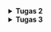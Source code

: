 <details>
<Summary><b>Tugas 2</b></Summary>
"footballshop" 
Langkah A. Dasar Git

1. Buat repo di GitHub.
2. Inisialisasi lokal dengan git init.
3. Tambah file → buat README.md.
4. Add & commit.
5. Hubungkan remote.
6. Push ke GitHub.
7. Clone repo lain.
8. Branching.
9. Merge di GitHub.

Langkah B. Buat Proyek Django
1. Siapkan folder baru.
2. Aktifkan virtualenv
3. Buat requirements.txt.
4. Install dependencies.
5. Start project Django.
6. Buat file .env dan isi PRODUCTION=False.
7. Buat file .env.prod dan isi kredensial PostgreSQL dari ITF UI.
8. Ubah settings.py. Load dotenv, set ALLOWED_HOSTS, konfigurasi DB sesuai PRODUCTION.
9. Migrasi DB.
10. Jalankan server, lalu cek di localhost:8000.
11. Matikan server.
12. Tambahkan 'main' ke INSTALLED_APPS di settings.py.
13. Buat folder main/templates/ dan file main.html.
14. Buat model Shop, lalu tambahkan atribut, kategori, dan fungsi yang sesuai.
15. Jalankan migrasi.
16. Edit main/views.py dengan data diri.
17. Edit template main.html dengan ganti isi hardcode dengan variable Django.
18. Edit berkas urls.py di direktori proyek (footballshop).
19. Jalankan server dan buka di browser.

Langkah C. Push ke PWS
1. Langkah pertama adalah membuka situs https://pbp.cs.ui.ac.id, lalu login menggunakan akun SSO UI.
2. Selanjutnya buat proyek baru dengan menekan tombol Create New Project.
3. Simpan project Credentials dan Project Command.
4. Kemudian pilih proyek yang sudah dibuat di sidebar, lalu buka tab Environs dan klik Raw Editor. Salin isi file .env.prod ke editor, lalu tekan Update All Variables.
5. Selanjutnya buka file settings.py pada proyek Django, kemudian tambahkan URL deployment ke dalam ALLOWED_HOSTS. Format URL adalah <username-sso>-<nama-proyek>.pbp.cs.ui.ac.id, dengan titik pada username diganti menjadi strip dan tanpa _ karena saya salah disitu.
6. Simpan perubahan ini, lalu jalankan git add, git commit, dan git push origin master. Setelah itu jalankan perintah dari Project Command di PWS dan login menggunakan credentials PWS.

Buatlah bagan yang berisi request client ke web aplikasi berbasis Django beserta responnya dan jelaskan pada bagan tersebut kaitan antara urls.py, views.py, models.py, dan berkas html.
![alt text](image.png)

Jelaskan peran settings.py dalam proyek Django?
Migrasi database di Django adalah mekanisme untuk menyinkronkan perubahan model Python dengan struktur database. Setiap perubahan pada model dicatat dalam file migrasi yang berisi instruksi perubahan skema, lalu diterjemahkan Django menjadi query SQL sesuai jenis database yang digunakan. Dengan konsep ini, database dapat berkembang mengikuti kode secara bertahap tanpa kehilangan data yang sudah ada, karena proses pembuatan, pengubahan, atau penghapusan tabel dilakukan secara terkontrol.

Bagaimana cara kerja migrasi database di Django?
Migrasi di Django adalah proses untuk menyamakan definisi model dalam kode Python dengan struktur database yang digunakan. Pertama, developer mendefinisikan atau mengubah model pada file models.py. Kedua, perintah python manage.py makemigrations digunakan untuk membuat file migrasi yang berisi instruksi perubahan database dalam bentuk Python. Ketiga, perintah python manage.py migrate mengeksekusi file migrasi tersebut sehingga struktur database benar-benar diperbarui sesuai dengan definisi model. Dengan sistem ini, developer tidak perlu menulis query SQL secara manual.

Menurut Anda, dari semua framework yang ada, mengapa framework Django dijadikan permulaan pembelajaran pengembangan perangkat lunak?
Django sering dijadikan framework awal untuk pembelajaran karena sifatnya yang lengkap dan terstruktur. Django menggunakan pola MVT (Model-View-Template) yang memperkenalkan konsep penting dalam pengembangan perangkat lunak, seperti pemisahan logika bisnis, data, dan tampilan. Selain itu, Django memiliki banyak fitur bawaan seperti sistem autentikasi, ORM, dan template engine, sehingga pemula bisa langsung membangun aplikasi nyata tanpa harus menambahkan banyak library eksternal. Django juga menekankan best practices dalam penulisan kode, memiliki komunitas besar, serta dokumentasi yang sangat baik, sehingga cocok sebagai dasar sebelum mempelajari framework lain.

Apakah ada feedback untuk asisten dosen tutorial 1 yang telah kamu kerjakan sebelumnya?
Asdos sudah menjelaskan tutorial dengan legkap dan mudah dimengerti.
</details>

<details>
<Summary><b>Tugas 3</b></Summary>
Langkah-Langkah Tugas 3: 
A. Form dan Data Delivery

1. Buat direktori templates di root project.
2. Buat file `base.html` dengan isi template dasar:
3. Atur `settings.py` → tambahkan `DIRS: [BASE_DIR / 'templates']` di bagian `TEMPLATES`.
4. Ubah `main/templates/main.html` agar extend `base.html`.
---

B. Membuat Form Input Data (Product)
1. Buat file `forms.py` di direktori `main`:
2. Update `views.py`:

   * Tambahkan fungsi `show_main`, `create_product`, dan `show_products`.
3. Update `urls.py` di `main`:
4. Update `main/templates/main.html` untuk menampilkan daftar berita + tombol tambah.
5. Buat `create_product.html` (form tambah product).
6. Buat `product_detail.html` (halaman detail product).
---

C. Atur CSRF Trusted Origins
Di `settings.py`, tambahkan:
```
CSRF_TRUSTED_ORIGINS = [
    "https://rafalah-izak-footballshop.pbp.cs.ui.ac.id"
]
```
---

D. Mengembalikan Data dalam Bentuk XML
1. Tambahkan fungsi di `views.py`:

   ```
   from django.http import HttpResponse
   from django.core import serializers

   def show_xml(request):
       product_list = product.objects.all()
       xml_data = serializers.serialize("xml", product_list)
       return HttpResponse(xml_data, content_type="application/xml")
   ```
2. Tambahkan URL di `urls.py`:

   ```
   path('xml/', show_xml, name='show_xml'),
   ```
3. Coba buka `http://localhost:8000/xml/`.

---

6. Mengembalikan Data dalam Bentuk JSON

1. Tambahkan fungsi di `views.py`:

   ```
   def show_json(request):
       product_list = Product.objects.all()
       json_data = serializers.serialize("json", product_list)
       return HttpResponse(json_data, content_type="application/json")
   ```
2. Tambahkan URL di `urls.py`:

   ```
   path('json/', show_json, name='show_json'),
   ```
3. Coba buka `http://localhost:8000/json/`.

---

7. Mengembalikan Data Berdasarkan ID

1. Tambahkan fungsi di `views.py`:

   ```
   def show_xml_by_id(request, id):
       try:
           product_item = Product.objects.filter(pk=id)
           xml_data = serializers.serialize("xml", product_item)
           return HttpResponse(xml_data, content_type="application/xml")
       except product.DoesNotExist:
           return HttpResponse(status=404)

   def show_json_by_id(request, id):
       try:
           product_item = Product.objects.get(pk=id)
           json_data = serializers.serialize("json", [product_item])
           return HttpResponse(json_data, content_type="application/json")
       except product.DoesNotExist:
           return HttpResponse(status=404)
   ```
2. Tambahkan URL di `urls.py`:

   ```
   path('xml/<str:product_id>/', show_xml_by_id, name='show_xml_by_id'),
   path('json/<str:product_id>/', show_json_by_id, name='show_json_by_id'),
   ```
3. Coba akses `http://localhost:8000/xml/1/` atau `http://localhost:8000/json/1/`.

---

8. Gunakan Postman untuk Mengecek

1. Buka Postman → buat request `GET` ke:

   * `http://localhost:8000/xml/`
   * `http://localhost:8000/json/`
2. Klik Send, lihat response dalam format XML atau JSON.
3. Bisa juga coba dengan `/xml/<id>` atau `/json/<id>`.

---

9. Push ke GitHub & PWS

```
git add .
git commit -m
git push origin master
git push pws master
```

---

Mengapa kita memerlukan data delivery dalam pengimplementasian sebuah platform?

* Platform modern (misalnya e-commerce, media sosial, atau sistem kampus) biasanya punya banyak komponen: frontend (UI), backend (server), database, bahkan aplikasi mobile.
* Data delivery = cara mengirim dan menerima data antar komponen tersebut.
* Tanpa mekanisme ini, frontend tidak bisa menampilkan data dari database, dan aplikasi mobile tidak bisa sinkron dengan server.

Jadi, data delivery itu penting supaya sistem bisa komunikasi dan sinkron antar bagian.

Mana yang lebih baik antara XML dan JSON? Mengapa JSON lebih populer?

* XML:
  ✔️ Bagus untuk data yang kompleks & terstruktur hierarkis, mendukung atribut, namespace.
  ❌ Lebih berat, verbose (tag panjang), parsing lebih lambat.

* JSON:
  ✔️ Ringkas, mudah dibaca manusia, parsing cepat.
  ✔️ Native support di JavaScript (jadi gampang dipakai di web).
  ✔️ Lebih hemat bandwidth karena formatnya lebih ringan.
  ❌ Kurang bagus untuk data dengan metadata/atribut yang kompleks (dibanding XML).

Karena web modern butuh cepat, ringan, efisien, maka JSON lebih populer. Hampir semua REST API default-nya pakai JSON.

Fungsi dari method `is_valid()` pada form Django

Django punya sistem form untuk validasi input user.
Method `is_valid()`:
* Mengecek apakah semua field sudah diisi sesuai aturan (misalnya email valid, angka tidak negatif, field wajib tidak kosong).
* Jika valid → form bersih (cleaned data) bisa dipakai untuk disimpan ke database.
* Jika tidak valid → akan mengisi `form.errors` dengan pesan error.

Tanpa `is_valid()`, aplikasi bisa menyimpan data yang salah/berbahaya ke database (misalnya string di field umur).

Mengapa kita membutuhkan `csrf_token` pada form di Django?

* CSRF (Cross-Site Request Forgery) adalah serangan di mana penyerang membuat user tanpa sadar mengirim request berbahaya ke server yang sudah dipercaya.
* Django menambahkan `csrf_token` (random unik untuk tiap session) ke dalam setiap form.
* Server hanya menerima request yang punya token valid → mencegah request palsu.

Apa yang terjadi jika tidak ada `csrf_token`?

* Penyerang bisa bikin halaman palsu yang otomatis mengirim form ke server (misalnya transfer uang, ubah password).
* Karena user sudah login, request itu bisa berhasil tanpa sepengetahuan user.

Dengan `csrf_token`, request palsu itu akan ditolak server.

![alt text](<Screenshot (9).png>) 
![alt text](<Screenshot (10).png>) 
![alt text](<Screenshot (11).png>) 
![alt text](<Screenshot (12).png>)

Apakah ada feedback untuk asdos di tutorial 2 yang sudah kalian kerjakan?
Tidak ada, asdos sudah menjelaskan dengan baik
</details>